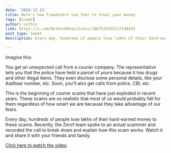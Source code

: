 ```yaml
---
date: '2024-12-13'
title: Here's how fraudsters use fear to steal your money
tags: [scams]
author: nithin
link: https://x.com/Nithin0dha/status/1867533335117148442
post_type: tweet
description: Every day, hundreds of people lose lakhs of their hard-earned money to these scams...

---
```


Imagine this:

You get an unexpected call from a courier company. The representative tells you that the police have held a parcel of yours because it has drugs and other illegal items. They even disclose some personal details, like your Aadhaar number, etc. Soon, you'll also get calls from police, CBI, etc.

This is the beginning of courier scams that have just exploded in recent years. These scams are so realistic that most of us would probably fall for them regardless of how smart we are because they take advantage of our fears.

Every day, hundreds of people lose lakhs of their hard-earned money to these scams. Recently, the Zero1 team spoke to an actual scammer and recorded the call to break down and explain how this scam works. Watch it and share it with your friends and family.

[Click here to watch the video](https://www.youtube.com/watch?v=hZqx9-b0-s4).
